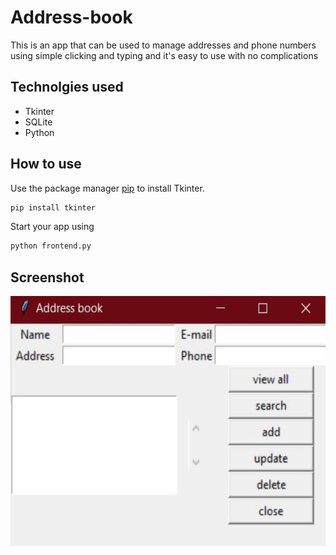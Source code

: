# Address-book
This is an app that can be used to manage addresses and phone numbers using simple clicking and typing and it's easy to use with no complications

## Technolgies used
* Tkinter
* SQLite
* Python

## How to use
Use the package manager [pip](https://pip.pypa.io/en/stable/) to install Tkinter.
```bash
pip install tkinter
```

Start your app using
```bash
python frontend.py
```

## Screenshot
<img src='ss.JPG' height=400px>
